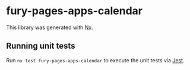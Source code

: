 # fury-pages-apps-calendar

This library was generated with [Nx](https://nx.dev).


## Running unit tests

Run `nx test fury-pages-apps-calendar` to execute the unit tests via [Jest](https://jestjs.io).


